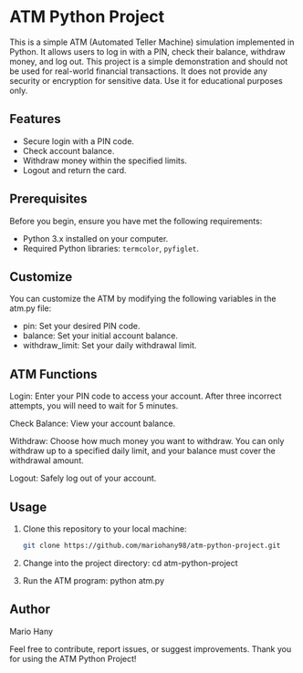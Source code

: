 # ATM Python Project

This is a simple ATM (Automated Teller Machine) simulation implemented in Python. It allows users to log in with a PIN, check their balance, withdraw money, and log out.
This project is a simple demonstration and should not be used for real-world financial transactions. It does not provide any security or encryption for sensitive data. Use it for educational purposes only.

## Features

- Secure login with a PIN code.
- Check account balance.
- Withdraw money within the specified limits.
- Logout and return the card.

## Prerequisites

Before you begin, ensure you have met the following requirements:

- Python 3.x installed on your computer.
- Required Python libraries: `termcolor`, `pyfiglet`.

## Customize
You can customize the ATM by modifying the following variables in the atm.py file:

- pin: Set your desired PIN code.
- balance: Set your initial account balance.
- withdraw_limit: Set your daily withdrawal limit.

## ATM Functions
Login: Enter your PIN code to access your account. After three incorrect attempts, you will need to wait for 5 minutes.

Check Balance: View your account balance.

Withdraw: Choose how much money you want to withdraw. You can only withdraw up to a specified daily limit, and your balance must cover the withdrawal amount.

Logout: Safely log out of your account.

## Usage

1. Clone this repository to your local machine:
   ```bash
   git clone https://github.com/mariohany98/atm-python-project.git

2. Change into the project directory:
   cd atm-python-project

3. Run the ATM program:
   python atm.py

## Author
Mario Hany

Feel free to contribute, report issues, or suggest improvements. Thank you for using the ATM Python Project!
